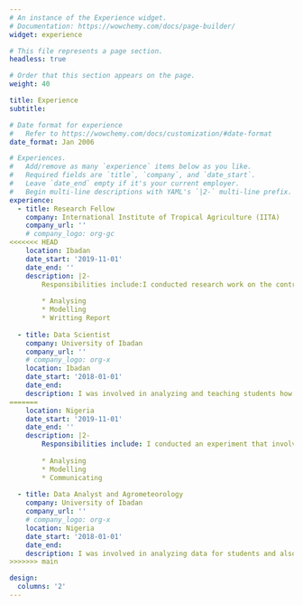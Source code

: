 ```yaml
---
# An instance of the Experience widget.
# Documentation: https://wowchemy.com/docs/page-builder/
widget: experience

# This file represents a page section.
headless: true

# Order that this section appears on the page.
weight: 40

title: Experience
subtitle:

# Date format for experience
#   Refer to https://wowchemy.com/docs/customization/#date-format
date_format: Jan 2006

# Experiences.
#   Add/remove as many `experience` items below as you like.
#   Required fields are `title`, `company`, and `date_start`.
#   Leave `date_end` empty if it's your current employer.
#   Begin multi-line descriptions with YAML's `|2-` multi-line prefix.
experience:
  - title: Research Fellow
    company: International Institute of Tropical Agriculture (IITA)
    company_url: ''
    # company_logo: org-gc
<<<<<<< HEAD
    location: Ibadan
    date_start: '2019-11-01'
    date_end: ''
    description: |2-
        Responsibilities include:I conducted research work on the contribution of cocoa litter to nutrients recycling in low-shade Southwestern Nigeria.
        
        * Analysing
        * Modelling
        * Writting Report
        
  - title: Data Scientist 
    company: University of Ibadan
    company_url: ''
    # company_logo: org-x
    location: Ibadan
    date_start: '2018-01-01'
    date_end: 
    description: I was involved in analyzing and teaching students how to use R statistical software for reproducible research.
=======
    location: Nigeria
    date_start: '2019-11-01'
    date_end: ''
    description: |2-
        Responsibilities include: I conducted an experiment that involve the contribution of cocoa litter to nutrients recycling in low-shade cocoa plantation found in southwestern Nigeria.
        
        * Analysing
        * Modelling
        * Communicating
        
  - title: Data Analyst and Agrometeorology
    company: University of Ibadan
    company_url: ''
    # company_logo: org-x
    location: Nigeria
    date_start: '2018-01-01'
    date_end: 
    description: I was involved in analyzing data for students and also mentoring them on how to use the R statistical software to carryout their analysis. 
>>>>>>> main

design:
  columns: '2'
---
```

